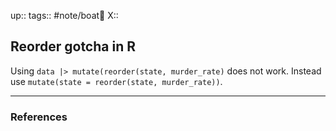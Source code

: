 up::
tags:: #note/boat🚤 
X:: 

## Reorder gotcha in R

Using `data |> mutate(reorder(state, murder_rate)` does not work. Instead use `mutate(state = reorder(state, murder_rate))`.

---
### References

